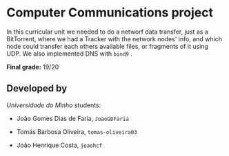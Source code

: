 # Computer Communications project

In this curricular unit we needed to do a networf data transfer, just as a BitTorrent, where we had a Tracker with the network nodes' info, and which node could transfer each others available files, or fragments of it using UDP. We also implemented DNS with `bind9` . 

**Final grade:** 19/20

## Developed by
*Universidade do Minho* students:

- João Gomes Dias de Faria, `JoaoGDFaria `

- Tomás Barbosa Oliveira, `tomas-oliveira03`

- João Henrique Costa, `joaohcf` 



